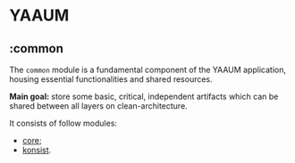 # YAAUM

## :common

The `common` module is a fundamental component of the YAAUM application,
housing essential functionalities and shared resources.

__Main goal:__ store some basic, critical, independent artifacts which can be shared between all
layers on clean-architecture.

It consists of follow modules:

- [core](core);
- [konsist](konsist).
